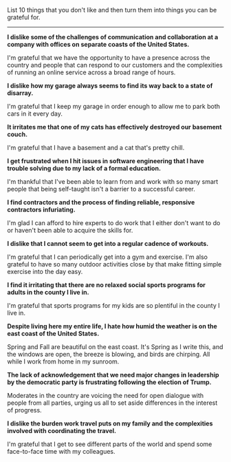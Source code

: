 List 10 things that you don't like and then turn them into things you can be grateful for.

---

**I dislike some of the challenges of communication and collaboration at a company with offices on separate coasts of the United States.**

I'm grateful that we have the opportunity to have a presence across the country and people that can respond to our customers and the complexities of running an online service across a broad range of hours.

**I dislike how my garage always seems to find its way back to a state of disarray.**

I'm grateful that I keep my garage in order enough to allow me to park both cars in it every day.

**It irritates me that one of my cats has effectively destroyed our basement couch.**

I'm grateful that I have a basement and a cat that's pretty chill.

**I get frustrated when I hit issues in software engineering that I have trouble solving due to my lack of a formal education.**

I'm thankful that I've been able to learn from and work with so many smart people that being self-taught isn't a barrier to a successful career.

**I find contractors and the process of finding reliable, responsive contractors infuriating.**

I'm glad I can afford to hire experts to do work that I either don't want to do or haven't been able to acquire the skills for.

**I dislike that I cannot seem to get into a regular cadence of workouts.**

I'm grateful that I can periodically get into a gym and exercise. I'm also grateful to have so many outdoor activities close by that make fitting simple exercise into the day easy.

**I find it irritating that there are no relaxed social sports programs for adults in the county I live in.**

I'm grateful that sports programs for my kids are so plentiful in the county I live in.

**Despite living here my entire life, I hate how humid the weather is on the east coast of the United States.**

Spring and Fall are beautiful on the east coast. It's Spring as I write this, and the windows are open, the breeze is blowing, and birds are chirping. All while I work from home in my sunroom.

**The lack of acknowledgement that we need major changes in leadership by the democratic party is frustrating following the election of Trump.**

Moderates in the country are voicing the need for open dialogue with people from all parties, urging us all to set aside differences in the interest of progress.

**I dislike the burden work travel puts on my family and the complexities involved with coordinating the travel.**

I'm grateful that I get to see different parts of the world and spend some face-to-face time with my colleagues.
